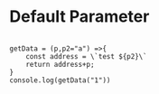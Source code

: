 # Default Parameter

<code language="javascript">
getData = (p,p2="a") =>{
    const address = \`test ${p2}\`
    return address+p;
}
console.log(getData("1"))
</code>